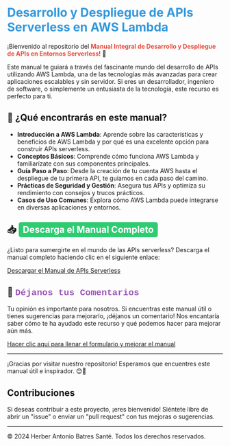 # <span style="color: #3498db;">Desarrollo y Despliegue de APIs Serverless en AWS Lambda</span>

¡Bienvenido al repositorio del <strong><span style="color: #e74c3c;">Manual Integral de Desarrollo y Despliegue de APIs en Entornos Serverless</span></strong>! 🚀

Este manual te guiará a través del fascinante mundo del desarrollo de APIs utilizando AWS Lambda, una de las tecnologías más avanzadas para crear aplicaciones escalables y sin servidor. Si eres un desarrollador, ingeniero de software, o simplemente un entusiasta de la tecnología, este recurso es perfecto para ti.

## 🌟 ¿Qué encontrarás en este manual?

- **Introducción a AWS Lambda**: Aprende sobre las características y beneficios de AWS Lambda y por qué es una excelente opción para construir APIs serverless.
- **Conceptos Básicos**: Comprende cómo funciona AWS Lambda y familiarízate con sus componentes principales.
- **Guía Paso a Paso**: Desde la creación de tu cuenta AWS hasta el despliegue de tu primera API, te guiamos en cada paso del camino.
- **Prácticas de Seguridad y Gestión**: Asegura tus APIs y optimiza su rendimiento con consejos y trucos prácticos.
- **Casos de Uso Comunes**: Explora cómo AWS Lambda puede integrarse en diversas aplicaciones y entornos.

## 📥 <span style="background-color: #2ecc71; color: white; padding: 5px 10px; border-radius: 5px;">Descarga el Manual Completo</span>

¿Listo para sumergirte en el mundo de las APIs serverless? Descarga el manual completo haciendo clic en el siguiente enlace:

[Descargar el Manual de APIs Serverless](./MANUAL%20DE%20APIS%20EN%20SERVERLESS.pdf)

## 💬 <span style="font-family: 'Courier New', Courier, monospace; color: #9b59b6;">Déjanos tus Comentarios</span>

Tu opinión es importante para nosotros. Si encuentras este manual útil o tienes sugerencias para mejorarlo, ¡déjanos un comentario! Nos encantaría saber cómo te ha ayudado este recurso y qué podemos hacer para mejorar aún más.

[Hacer clic aquí para llenar el formulario y mejorar el manual](https://forms.gle/cCQ7ANKvZdXmT7gp9)

---

¡Gracias por visitar nuestro repositorio! Esperamos que encuentres este manual útil e inspirador. 😊🤩

## Contribuciones

Si deseas contribuir a este proyecto, ¡eres bienvenido! Siéntete libre de abrir un "issue" o enviar un "pull request" con tus mejoras o sugerencias.

---

© 2024 Herber Antonio Batres Santé. Todos los derechos reservados.
